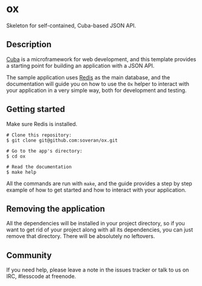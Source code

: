 # ox

Skeleton for self-contained, Cuba-based JSON API.

## Description

[Cuba](http://cuba.is) is a microframework for web development, and
this template provides a starting point for building an application
with a JSON API.

The sample application uses [Redis](http://redis.io) as the main
database, and the documentation will guide you on how to use the
`Ox` helper to interact with your application in a very simple way,
both for development and testing.

## Getting started

Make sure Redis is installed.

    # Clone this repository:
    $ git clone git@github.com:soveran/ox.git

    # Go to the app's directory:
    $ cd ox

    # Read the documentation
    $ make help

All the commands are run with `make`, and the guide provides a step
by step example of how to get started and how to interact with your
application.

## Removing the application

All the dependencies will be installed in your project directory,
so if you want to get rid of your project along with all its
dependencies, you can just remove that directory. There will be
absolutely no leftovers.

## Community

If you need help, please leave a note in the issues tracker or talk
to us on IRC, #lesscode at freenode.
